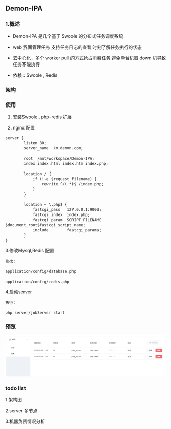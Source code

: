 ## Demon-IPA

### 1.概述

* Demon-IPA 是几个基于 Swoole 的分布式任务调度系统

* web 界面管理任务 支持任务日志的查看 时刻了解任务执行的状态

* 去中心化，多个 worker pull 的方式抢占消费任务 避免单台机器 down 机导致任务不能执行

* 依赖：Swoole , Redis

### 架构

### 使用

1. 安装Swoole , php-redis 扩展

2. nginx 配置

~~~
server {
        listen 80;
        server_name  km.demon.com;

        root  /mnt/workspace/Demon-IPA;
        index index.html index.htm index.php;
    
        location / {
            if (!-e $request_filename) {
                rewrite ^/(.*)$ /index.php;
            }
        }

        location ~ \.php$ {
            fastcgi_pass   127.0.0.1:9000;
            fastcgi_index  index.php;
            fastcgi_param  SCRIPT_FILENAME  $document_root$fastcgi_script_name;
            include        fastcgi_params;
        }
}

~~~

3.修改Mysql,Redis 配置

```
修改：

application/config/database.php

application/config/redis.php
```

4.启动server

```
执行：

php server/jobServer start
```

### 预览

![HTTP](application/views/pic/admin.png)

### todo list


1.架构图

2.server 多节点

3.机器负责情况分析

